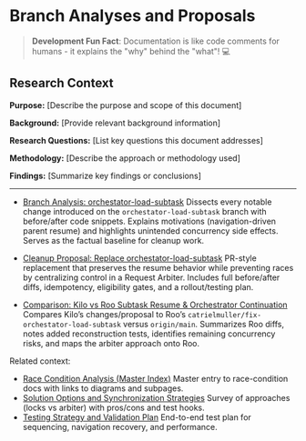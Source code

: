 # Branch Analyses and Proposals

> **Development Fun Fact**: Documentation is like code comments for humans - it explains the "why" behind the "what"! 💻

## Research Context

**Purpose:** \[Describe the purpose and scope of this document]

**Background:** \[Provide relevant background information]

**Research Questions:** \[List key questions this document addresses]

**Methodology:** \[Describe the approach or methodology used]

**Findings:** \[Summarize key findings or conclusions]

---

- [Branch Analysis: orchestator-load-subtask](./ORCHESTATOR_LOAD_SUBTASK_CHANGES_ANALYSIS.md)
  Dissects every notable change introduced on the `orchestator-load-subtask` branch with
  before/after code snippets. Explains motivations (navigation-driven parent resume) and highlights
  unintended concurrency side effects. Serves as the factual baseline for cleanup work.

- [Cleanup Proposal: Replace orchestator-load-subtask](./ORCHESTATOR_LOAD_SUBTASK_CLEANUP_PROPOSAL.md)
  PR-style replacement that preserves the resume behavior while preventing races by centralizing
  control in a Request Arbiter. Includes full before/after diffs, idempotency, eligibility gates,
  and a rollout/testing plan.

- [Comparison: Kilo vs Roo Subtask Resume & Orchestrator Continuation](./KILO_VS_ROO_SUBTASK_RESUME_COMPARISON.md)
  Compares Kilo’s changes/proposal to Roo’s `catrielmuller/fix-orchestator-load-subtask` versus
  `origin/main`. Summarizes Roo diffs, notes added reconstruction tests, identifies remaining
  concurrency risks, and maps the arbiter approach onto Roo.

Related context:

- [Race Condition Analysis (Master Index)](../API_DUPLICATION_RACE_CONDITION_ANALYSIS.md) Master
  entry to race-condition docs with links to diagrams and subpages.
- [Solution Options and Synchronization Strategies](race-condition/SOLUTION_RECOMMENDATIONS.md)
  Survey of approaches (locks vs arbiter) with pros/cons and test hooks.
- [Testing Strategy and Validation Plan](race-condition/TESTING_STRATEGY.md) End-to-end test plan
  for sequencing, navigation recovery, and performance.
